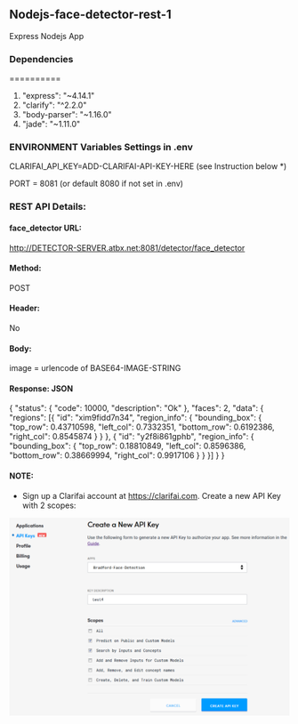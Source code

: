 ## Nodejs-face-detector-rest-1

Express Nodejs App 

### Dependencies
==========

1. "express": "~4.14.1"
2. "clarify": "^2.2.0"
3. "body-parser": "~1.16.0"
4. "jade": "~1.11.0"

### ENVIRONMENT Variables Settings in .env
CLARIFAI_API_KEY=ADD-CLARIFAI-API-KEY-HERE (see Instruction below *)

PORT = 8081 (or default 8080 if not set in .env)

### REST API Details:

#### face_detector URL:
http://DETECTOR-SERVER.atbx.net:8081/detector/face_detector

#### Method:
POST
#### Header: 
No
#### Body: 
image = urlencode of BASE64-IMAGE-STRING

#### Response: JSON

{
	"status": {
		"code": 10000,
		"description": "Ok"
	},
	"faces": 2,
	"data": {
		"regions": [{
			"id": "xim9fidd7n34",
			"region_info": {
				"bounding_box": {
					"top_row": 0.43710598,
					"left_col": 0.7332351,
					"bottom_row": 0.6192386,
					"right_col": 0.8545874
				}
			}
		}, {
			"id": "y2f8i861gphb",
			"region_info": {
				"bounding_box": {
					"top_row": 0.18810849,
					"left_col": 0.8596386,
					"bottom_row": 0.38669994,
					"right_col": 0.9917106
				}
			}
		}]
	}
}

#### NOTE:
* Sign up a Clarifai account at https://clarifai.com. Create a new API Key with 2 scopes:

![image](https://github.com/247apps/Nodejs-face-detector-rest-1/blob/master/face-rest.png)

